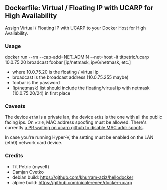 ## Dockerfile: Virtual / Floating IP with UCARP for High Availability

Assign Virtual / Floating IP with UCARP to your Docker Host for High Availability.

### Usage

docker run --rm --cap-add=NET_ADMIN --net=host -it titpetric/ucarp 10.0.75.20 broadcast foobar [ip/netmask, ipv6/netmask, etc.]

- where 10.0.75.20 is the floating / virtual ip
- broadcast is the broadcast address (10.0.75.255 maybe)
- foobar is the password
- [ip/netmask] list should include the floating/virtual ip with netmask (10.0.75.20/24) in first place

### Caveats

The device `eth0` is a private lan, the device `eth1` is the one with all the public facing ips. On `eth0`, MAC address spoofing must be
allowed. There's currently [a PR waiting on ucarp github to disable MAC addr spoofs](https://github.com/jedisct1/UCarp/pull/20/commits/ca318a8abb4ed2bfa8737c7c76ed3a19b4306996).

In case you're running Hyper-V, the setting must be enabled on the LAN (eth0) network card device.

### Credits

- Tit Petric (myself)
- Damjan Cvetko
- debian build: https://github.com/khurram-aziz/hellodocker
- alpine build: https://github.com/nicolerenee/docker-ucarp
